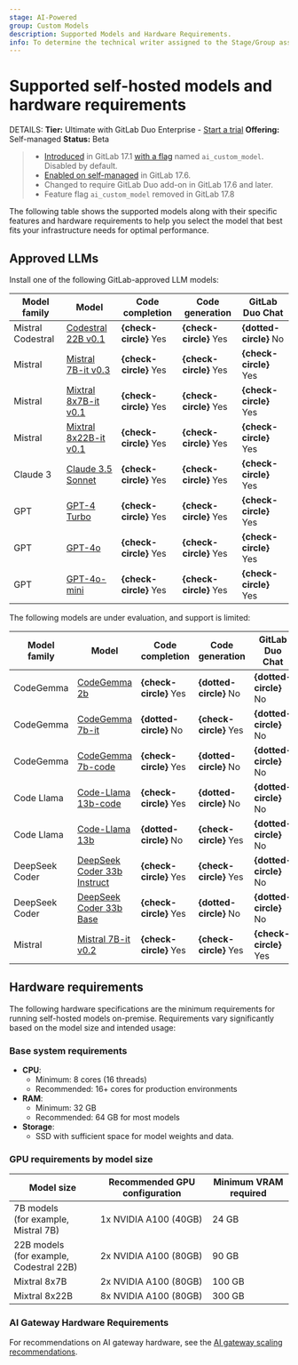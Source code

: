 ```yaml
---
stage: AI-Powered
group: Custom Models
description: Supported Models and Hardware Requirements.
info: To determine the technical writer assigned to the Stage/Group associated with this page, see https://handbook.gitlab.com/handbook/product/ux/technical-writing/#assignments
---
```


# Supported self-hosted models and hardware requirements

DETAILS:
**Tier:** Ultimate with GitLab Duo Enterprise - [Start a trial](https://about.gitlab.com/solutions/gitlab-duo-pro/sales/?type=free-trial)
**Offering:** Self-managed
**Status:** Beta

> - [Introduced](https://gitlab.com/groups/gitlab-org/-/epics/12972) in GitLab 17.1 [with a flag](../../administration/feature_flags.md) named `ai_custom_model`. Disabled by default.
> - [Enabled on self-managed](https://gitlab.com/groups/gitlab-org/-/epics/15176) in GitLab 17.6.
> - Changed to require GitLab Duo add-on in GitLab 17.6 and later.
> - Feature flag `ai_custom_model` removed in GitLab 17.8

The following table shows the supported models along with their specific features and hardware requirements to help you select the model that best fits your infrastructure needs for optimal performance.

## Approved LLMs

Install one of the following GitLab-approved LLM models:

<!-- vale gitlab_base.Spelling = NO -->

| Model family | Model                                                                              | Code completion | Code generation | GitLab Duo Chat |
|--------------|------------------------------------------------------------------------------------|-----------------|-----------------|---------|
| Mistral Codestral   | [Codestral 22B v0.1](https://huggingface.co/mistralai/Codestral-22B-v0.1)                                        | **{check-circle}** Yes               | **{check-circle}** Yes               | **{dotted-circle}** No        |
| Mistral      | [Mistral 7B-it v0.3](https://huggingface.co/mistralai/Mistral-7B-Instruct-v0.3)                     | **{check-circle}** Yes                | **{check-circle}** Yes               | **{check-circle}** Yes        |
| Mistral      | [Mixtral 8x7B-it v0.1](https://huggingface.co/mistralai/Mixtral-8x7B-Instruct-v0.1)        | **{check-circle}** Yes                | **{check-circle}** Yes               | **{check-circle}** Yes        |
| Mistral      | [Mixtral 8x22B-it v0.1](https://huggingface.co/mistralai/Mixtral-8x22B-Instruct-v0.1)       |  **{check-circle}** Yes                | **{check-circle}** Yes               | **{check-circle}** Yes        |
| Claude 3     | [Claude 3.5 Sonnet](https://www.anthropic.com/news/claude-3-5-sonnet)        | **{check-circle}** Yes                | **{check-circle}** Yes               | **{check-circle}** Yes        |
| GPT  | [GPT-4 Turbo](https://learn.microsoft.com/en-us/azure/ai-services/openai/concepts/models?tabs=python-secure#gpt-4)        | **{check-circle}** Yes                | **{check-circle}** Yes               | **{check-circle}** Yes        |
| GPT  | [GPT-4o](https://learn.microsoft.com/en-us/azure/ai-services/openai/concepts/models?tabs=python-secure#gpt-4o-and-gpt-4-turbo)        | **{check-circle}** Yes                | **{check-circle}** Yes               | **{check-circle}** Yes        |
| GPT  | [GPT-4o-mini](https://learn.microsoft.com/en-us/azure/ai-services/openai/concepts/models?tabs=python-secure#gpt-4o-and-gpt-4-turbo)        | **{check-circle}** Yes                | **{check-circle}** Yes               | **{check-circle}** Yes        |

The following models are under evaluation, and support is limited:

| Model family   | Model                                                                              | Code completion | Code generation | GitLab Duo Chat |
|--------------- |---------------------------------------------------------------------|-----------------|-----------------|---------|
| CodeGemma      | [CodeGemma 2b](https://huggingface.co/google/codegemma-2b)                         | **{check-circle}** Yes               | **{dotted-circle}** No               | **{dotted-circle}** No        |
| CodeGemma      | [CodeGemma 7b-it](https://huggingface.co/google/codegemma-7b-it)                   | **{dotted-circle}** No                | **{check-circle}** Yes               | **{dotted-circle}** No        |
| CodeGemma      | [CodeGemma 7b-code](https://huggingface.co/google/codegemma-7b)                    | **{check-circle}** Yes               | **{dotted-circle}** No               | **{dotted-circle}** No        |
| Code Llama     | [Code-Llama 13b-code](https://huggingface.co/meta-llama/CodeLlama-13b-hf)          | **{check-circle}** Yes               | **{dotted-circle}** No               | **{dotted-circle}** No        |
| Code Llama     | [Code-Llama 13b](https://huggingface.co/meta-llama/CodeLlama-13b-Instruct-hf)      | **{dotted-circle}** No                | **{check-circle}** Yes               | **{dotted-circle}** No        |
| DeepSeek Coder | [DeepSeek Coder 33b Instruct](https://huggingface.co/deepseek-ai/deepseek-coder-33b-instruct)        | **{check-circle}** Yes                | **{check-circle}** Yes               | **{dotted-circle}** No        |
| DeepSeek Coder | [DeepSeek Coder 33b Base](https://huggingface.co/deepseek-ai/deepseek-coder-33b-base)        | **{check-circle}** Yes                | **{dotted-circle}** No               | **{dotted-circle}** No        |
| Mistral        | [Mistral 7B-it v0.2](https://huggingface.co/mistralai/Mistral-7B-Instruct-v0.2)                     | **{check-circle}** Yes                | **{check-circle}** Yes               | **{check-circle}** Yes        |

<!-- vale gitlab_base.Spelling = YES -->

## Hardware requirements

The following hardware specifications are the minimum requirements for running self-hosted models on-premise. Requirements vary significantly based on the model size and intended usage:

### Base system requirements

- **CPU**:
  - Minimum: 8 cores (16 threads)
  - Recommended: 16+ cores for production environments
- **RAM**:
  - Minimum: 32 GB
  - Recommended: 64 GB for most models
- **Storage**:
  - SSD with sufficient space for model weights and data.

### GPU requirements by model size

| Model size | Recommended GPU configuration | Minimum VRAM required |
|------------|------------------------------|---------------------|
| 7B models<br>(for example, Mistral 7B) | 1x NVIDIA A100 (40GB) | 24 GB |
| 22B models<br>(for example, Codestral 22B) | 2x NVIDIA A100 (80GB) | 90 GB |
| Mixtral 8x7B | 2x NVIDIA A100 (80GB) | 100 GB |
| Mixtral 8x22B | 8x NVIDIA A100 (80GB) | 300 GB |

### AI Gateway Hardware Requirements

For recommendations on AI gateway hardware, see the [AI gateway scaling recommendations](../../install/install_ai_gateway.md#scaling-recommendations).
